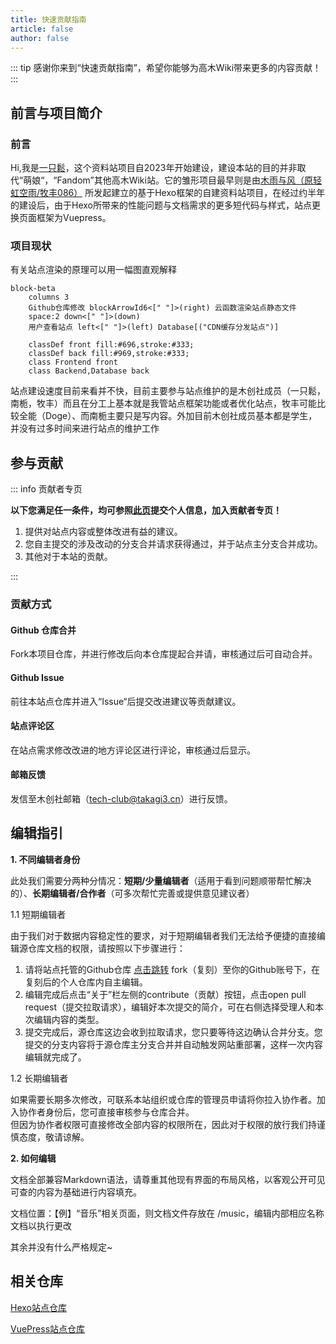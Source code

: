 ```yaml
---
title: 快速贡献指南
article: false
author: false
---
```

::: tip
感谢你来到“快速贡献指南”，希望你能够为高木Wiki带来更多的内容贡献！
:::

## 前言与项目简介

### 前言

Hi,我是[一只鬆](https://github.com/yzsong06)，这个资料站项目自2023年开始建设，建设本站的目的并非取代“萌娘“，“Fandom”其他高木Wiki站。它的雏形项目最早则是由[木雨与风（原轻虹空雨/牧丰086）](https://github.com/RainBreezeMF) 所发起建立的基于Hexo框架的自建资料站项目，在经过约半年的建设后，由于Hexo所带来的性能问题与文档需求的更多短代码与样式，站点更换页面框架为Vuepress。

### 项目现状

有关站点渲染的原理可以用一幅图直观解释

```mermaid
block-beta
    columns 3
    Github仓库修改 blockArrowId6<[" "]>(right) 云函数渲染站点静态文件
    space:2 down<[" "]>(down)
    用户查看站点 left<[" "]>(left) Database[("CDN缓存分发站点")]

    classDef front fill:#696,stroke:#333;
    classDef back fill:#969,stroke:#333;
    class Frontend front
    class Backend,Database back
```

站点建设速度目前来看并不快，目前主要参与站点维护的是木创社成员（一只鬆，南栀，牧丰）而且在分工上基本就是我管站点框架功能或者优化站点，牧丰可能比较全能（Doge）、而南栀主要只是写内容。外加目前木创社成员基本都是学生，并没有过多时间来进行站点的维护工作

## 参与贡献

::: info 贡献者专页

**以下您满足任一条件，均可参照[此页](/other/List.html)提交个人信息，加入贡献者专页！**

1. 提供对站点内容或整体改进有益的建议。
2. 您自主提交的涉及改动的分支合并请求获得通过，并于站点主分支合并成功。
3. 其他对于本站的贡献。

:::

### 贡献方式

#### Github 仓库合并

Fork本项目仓库，并进行修改后向本仓库提起合并请，审核通过后可自动合并。

#### Github Issue

前往本站点仓库并进入“Issue“后提交改进建议等贡献建议。

#### 站点评论区

在站点需求修改改进的地方评论区进行评论，审核通过后显示。

#### 邮箱反馈

发信至木创社邮箱（tech-club@takagi3.cn）进行反馈。

## 编辑指引

**1. 不同编辑者身份**

此处我们需要分两种分情况：**短期/少量编辑者**（适用于看到问题顺带帮忙解决的）、**长期编辑者/合作者**（可多次帮忙完善或提供意见建议者）

1.1 短期编辑者

由于我们对于数据内容稳定性的要求，对于短期编辑者我们无法给予便捷的直接编辑源仓库文档的权限，请按照以下步骤进行：

1. 请将站点托管的Github仓库 [点击跳转](https://github.com/TakagisanReposOrg/VuePress-TakagiWiki) fork（复刻）至你的Github账号下，在复刻后的个人仓库内自主编辑。
2. 编辑完成后点击“关于”栏左侧的contribute（贡献）按钮，点击open pull request（提交拉取请求），编辑好本次提交的简介，可在右侧选择受理人和本次编辑内容的类型。
3. 提交完成后，源仓库这边会收到拉取请求，您只要等待这边确认合并分支。您提交的分支内容将于源仓库主分支合并并自动触发网站重部署，这样一次内容编辑就完成了。

1.2 长期编辑者

如果需要长期多次修改，可联系本站组织或仓库的管理员申请将你拉入协作者。加入协作者身份后，您可直接审核参与仓库合并。<br/>
但因为协作者权限可直接修改全部内容的权限所在，因此对于权限的放行我们持谨慎态度，敬请谅解。

**2. 如何编辑**

文档全部兼容Markdown语法，请尊重其他现有界面的布局风格，以客观公开可见可查的内容为基础进行内容填充。

文档位置：【例】“音乐”相关页面，则文档文件存放在 /music，编辑内部相应名称文档以执行更改

其余并没有什么严格规定~

## 相关仓库

[Hexo站点仓库](https://github.com/TakagisanReposOrg/Hexo-TakagiWiki)

[VuePress站点仓库](https://github.com/TakagisanReposOrg/VuePress-TakagiWiki)
